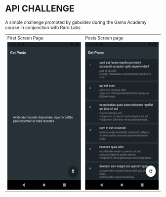 # API CHALLENGE

A simple challenge promoted by gabuldev during the Gama Academy course in conjunction with Raro Labs

<table>
  <tr>
    <td>First Screen Page</td>
     <td>Posts Screen page</td>
     
  </tr>
  <tr>
    <td><img src="screens/inicio.png" width=270 height=480></td>
    <td><img src="screens/posts.png" width=270 height=480></td>
  </tr>
 </table>
